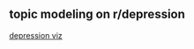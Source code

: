 ## topic modeling on r/depression
[depression viz](https://projector.tensorflow.org/?config=https://raw.githubusercontent.com/dirtylittledirtbike/project_04/main/tensorboard_files/template_projector_config.json)
